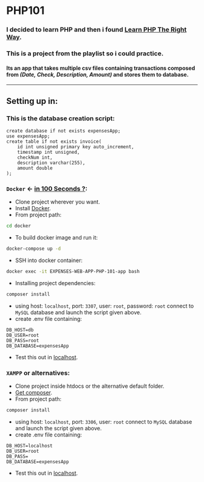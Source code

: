 # PHP101
### I decided to learn PHP and then i found [Learn PHP The Right Way](https://youtube.com/playlist?list=PLr3d3QYzkw2xabQRUpcZ_IBk9W50M9pe-).
### This is a project from the playlist so i could practice.
#### Its an app that takes multiple csv files containing transactions composed from ***(Date, Check, Description, Amount)*** and stores them to database.

<hr>

## Setting up in:
### This is the database creation script:
```mysql
create database if not exists expensesApp;
use expensesApp;
create table if not exists invoice(
    id int unsigned primary key auto_increment,
    timestamp int unsigned,
    checkNum int,
    description varchar(255),
    amount double
);
```
### `Docker` <- [in 100 Seconds ?](https://youtu.be/Gjnup-PuquQ):
* Clone project wherever you want.
* Install [Docker](https://www.docker.com/get-started).
* From project path:
```bash 
cd docker
```
* To build docker image and run it:
```bash
docker-compose up -d
```
* SSH into docker container:
```bash
docker exec -it EXPENSES-WEB-APP-PHP-101-app bash
```
* Installing project dependencies:
```bash
composer install
```
* using host: `localhost`, port: `3307`, user: `root`, password: `root` connect to `MySQL` database and launch the script given above.
* create .env file containing:
```text
DB_HOST=db
DB_USER=root
DB_PASS=root
DB_DATABASE=expensesApp
```
* Test this out in [localhost](http://localhost:8000/).
### `XAMPP` or alternatives:
* Clone project inside htdocs or the alternative default folder.
* [Get composer](https://getcomposer.org/).
* From project path:
```bash
composer install
```
* using host: `localhost`, port: `3306`, user: `root` connect to `MySQL` database and launch the script given above.
* create .env file containing:
```text
DB_HOST=localhost
DB_USER=root
DB_PASS=
DB_DATABASE=expensesApp
```
* Test this out in [localhost](http://localhost:8001/).
